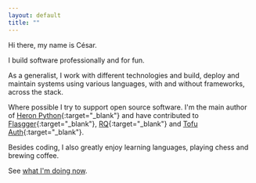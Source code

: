 ```yaml
---
layout: default
title: ""
---
```


Hi there, my name is César.

I build software professionally and for fun.

As a generalist, I work with different technologies and build, deploy and
maintain systems using various languages, with and without frameworks, across
the stack.

Where possible I try to support open source software. I'm the main author of
[Heron Python](//pypi.org/project/heron-data/){:target="_blank"} and
have contributed to
[Flasgger](//github.com/flasgger/flasgger/pull/340){:target="_blank"},
[RQ](//github.com/rq/rq/pull/1514){:target="_blank"} and
[Tofu Auth](//github.com/calleluks/Tofu/pull/44){:target="_blank"}.

Besides coding, I also greatly enjoy learning languages, playing chess and
brewing coffee.

See [what I'm doing now](/now).
